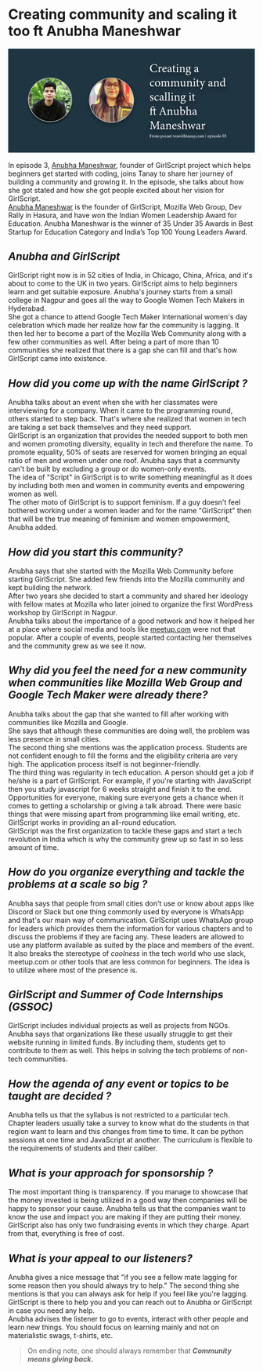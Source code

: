 # Creating community and scaling it too ft Anubha Maneshwar
![cover](./ep03cover.png)  

In episode 3, [Anubha Maneshwar](https://www.linkedin.com/in/anubhamane/), founder of GirlScript project which helps beginners get started with coding, joins Tanay to share her journey of building a community and growing it. In the episode, she talks about how she got stated and how she got people excited about her vision for GirlScript.  
[Anubha Maneshwar](https://www.linkedin.com/in/anubhamane/) is the founder of GirlScript, Mozilla Web Group, Dev Rally in Hasura, and have won the Indian Women Leadership Award for Education. Anubha Maneshwar is the winner of 35 Under 35 Awards in Best Startup for Education Category and India’s Top 100 Young Leaders Award.

## *Anubha and GirlScript*
GirlScript right now is in 52 cities of India, in Chicago, China, Africa, and it's about to come to the UK in two years.
GirlScript aims to help beginners learn and get suitable exposure.
Anubha's journey starts from a small college in Nagpur and goes all the way to Google Women Tech Makers in Hyderabad.  
She got a chance to attend Google Tech Maker International women's day celebration which made her realize how far the community is lagging. It then led her to become a part of the Mozilla Web Community along with a few other communities as well. After being a part of more than 10 communities she realized that there is a gap she can fill and that's how GirlScript came into existence.

## *How did you come up with the name GirlScript ?*
Anubha talks about an event when she with her classmates were interviewing for a company. When it came to the programming round, others started to step back. That's where she realized that women in tech are taking a set back themselves and they need support.  
GirlScript is an organization that provides the needed support to both men and women promoting diversity, equality in tech and therefore the name. To promote equality, 50% of seats are reserved for women bringing an equal ratio of men and women under one roof. Anubha says that a community can't be built by excluding a group or do women-only events.  
The idea of "Script" in GirlScript is to write something meaningful as it does by including both men and women in community events and empowering women as well.  
The other moto of GirlScript is to support feminism. If a guy doesn't feel bothered working under a women leader and for the name "GirlScript" then that will be the true meaning of feminism and women empowerment, Anubha added.

## *How did you start this community?*
Anubha says that she started with the Mozilla Web Community before starting GirlScript. She added few friends into the Mozilla community and kept building the network.  
After two years she decided to start a community and shared her ideology with fellow mates at Mozilla who later joined to organize the first WordPress workshop by GirlScript in Nagpur.  
Anubha talks about the importance of a good network and how it helped her at a place where social media and tools like [meetup.com](https://www.meetup.com) were not that popular. After a couple of events, people started contacting her themselves and the community grew as we see it now.

## *Why did you feel the need for a new community when communities like Mozilla Web Group and Google Tech Maker were already there?*
Anubha talks about the gap that she wanted to fill after working with communities like Mozilla and Google.  
She says that although these communities are doing well, the problem was less presence in small cities.  
The second thing she mentions was the application process. Students are not confident enough to fill the forms and the eligibility criteria are very high. The application process itself is not beginner-friendly.  
The third thing was regularity in tech education. A person should get a job if he/she is a part of GirlScript. For example, if you're starting with JavaScript then you study javascript for 6 weeks straight and finish it to the end.  
Opportunities for everyone, making sure everyone gets a chance when it comes to getting a scholarship or giving a talk abroad.
There were basic things that were missing apart from programming like email writing, etc. GirlScript works in providing an all-round education.  
GirlScript was the first organization to tackle these gaps and start a tech revolution in India which is why the community grew up so fast in so less amount of time.

## *How do you organize everything and tackle the problems at a scale so big ?*
Anubha says that people from small cities don't use or know about apps like Discord or Slack but one thing commonly used by everyone is WhatsApp and that's our main way of communication.
GirlScript uses WhatsApp group for leaders which provides them the information for various chapters and to discuss the problems if they are facing any. These leaders are allowed to use any platform available as suited by the place and members of the event.  
It also breaks the stereotype of *coolness* in the tech world who use slack, meetup.com or other tools that are less common for beginners. The idea is to utilize where most of the presence is.

## *GirlScript and Summer of Code Internships (GSSOC)*
GirlScript includes individual projects as well as projects from NGOs. Anubha says that organizations like these usually struggle to get their website running in limited funds. By including them, students get to contribute to them as well. This helps in solving the tech problems of non-tech communities.

## *How the agenda of any event or topics to be taught are decided ?*
Anubha tells us that the syllabus is not restricted to a particular tech. Chapter leaders usually take a survey to know what do the students in that region want to learn and this changes from time to time. It can be python sessions at one time and JavaScript at another. The curriculum is flexible to the requirements of students and their caliber.

## *What is your approach for sponsorship ?*
The most important thing is transparency. If you manage to showcase that the money invested is being utilized in a good way then companies will be happy to sponsor your cause. Anubha tells us that the companies want to know the use and impact you are making if they are putting their money.  
GirlScript also has only two fundraising events in which they charge. Apart from that, everything is free of cost.

## *What is your appeal to our listeners?*
Anubha gives a nice message that "if you see a fellow mate lagging for some reason then you should always try to help." The second thing she mentions is that you can always ask for help if you feel like you're lagging. GirlScript is there to help you and you can reach out to Anubha or GirlScript in case you need any help.  
Anubha advises the listener to go to events, interact with other people and learn new things. You should focus on learning mainly and not on materialistic swags, t-shirts, etc.   

>On ending note, one should always remember that ***Community means giving back.***